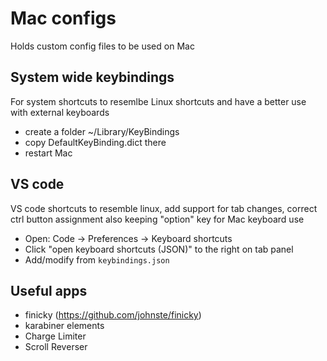# Mac configs
Holds custom config files to be used on Mac

## System wide keybindings
For system shortcuts to resemlbe Linux shortcuts and have a better use with external keyboards

* create a folder ~/Library/KeyBindings
* copy DefaultKeyBinding.dict there
* restart Mac

## VS code
VS code shortcuts to resemble linux, add support for tab changes, correct ctrl button assignment also keeping "option" key for Mac keyboard use

* Open: Code -> Preferences -> Keyboard shortcuts
* Click "open keyboard shortcuts (JSON)" to the right on tab panel
* Add/modify from `keybindings.json`

## Useful apps
* finicky (https://github.com/johnste/finicky)
* karabiner elements
* Charge Limiter
* Scroll Reverser
